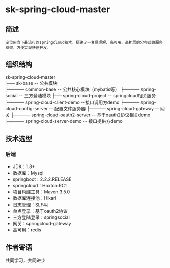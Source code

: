 # sk-spring-cloud-master

## 简述
    定位用当下最流行的springcloud技术，搭建了一套易理解、高可用、高扩展的分布式微服务框架，方便实现快速开发。
## 组织结构

sk-spring-cloud-master</br>
├── sk-base -- 公共模块</br>
├───── common-base -- 公共核心模块（mybatis等）
├───── spring-social -- 三方登陆模块
├── spring-cloud-project -- springcloud相关服务
├───── spring-cloud-client-demo --接口调用方demo 
├───── spring-cloud-config-server -- 配置文件服务器
├───── spring-cloud-gateway -- 网关
├───── spring-cloud-oauth2-server -- 基于oauth2协议相关demo
├───── spring-cloud-server-demo -- 接口提供方demo


## 技术选型

### 后端
- JDK：1.8+
- 数据库：Mysql
- springboot：2.2.2.RELEASE
- springcloud：Hoxton.RC1
- 项目构建工具：Maven 3.5.0
- 数据库连接池：Hikari
- 日志管理：SLF4J
- 单点登录：基于oauth2协议
- 三方登陆登录：springsocial
- 网关：springcloud-gateway
- 高可用：redis

## 作者寄语
共同学习，共同进步
